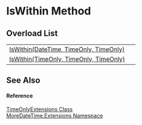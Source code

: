 # IsWithin Method


## Overload List
<table>
<tr>
<td><a href="M_MoreDateTime_Extensions_TimeOnlyExtensions_IsWithin.md">IsWithin(DateTime, TimeOnly, TimeOnly)</a></td>
<td> </td></tr>
<tr>
<td><a href="M_MoreDateTime_Extensions_TimeOnlyExtensions_IsWithin_1.md">IsWithin(TimeOnly, TimeOnly, TimeOnly)</a></td>
<td> </td></tr>
</table>

## See Also


#### Reference
<a href="T_MoreDateTime_Extensions_TimeOnlyExtensions.md">TimeOnlyExtensions Class</a>  
<a href="N_MoreDateTime_Extensions.md">MoreDateTime.Extensions Namespace</a>  
